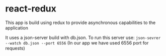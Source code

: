 # react-redux

This app is build using redux to provide asynchronous capabilities to the application

It uses a json-server build with db.json. To run this server use: `json-sevrer --watch db.json --port 6556` (In our app we have used 6556 port for requests)

